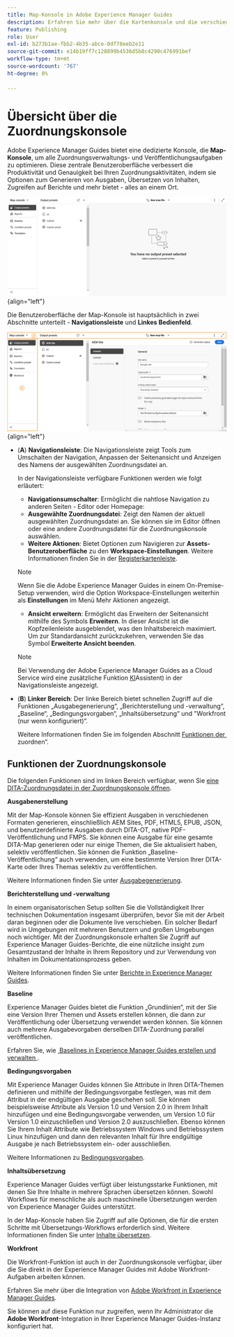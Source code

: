 ```yaml
---
title: Map-Konsole in Adobe Experience Manager Guides
description: Erfahren Sie mehr über die Kartenkonsole und die verschiedenen verfügbaren Funktionen, mit denen Sie Karten in Adobe Experience Manager Guides veröffentlichen und verwalten können.
feature: Publishing
role: User
exl-id: b273b1ae-fbb2-4b35-abce-0df78eeb2e11
source-git-commit: e14b19ff7c128899b4536d5b8c4290c476991bef
workflow-type: tm+mt
source-wordcount: '767'
ht-degree: 0%

---
```


# Übersicht über die Zuordnungskonsole

Adobe Experience Manager Guides bietet eine dedizierte Konsole, die **Map-Konsole**, um alle Zuordnungsverwaltungs- und Veröffentlichungsaufgaben zu optimieren. Diese zentrale Benutzeroberfläche verbessert die Produktivität und Genauigkeit bei Ihren Zuordnungsaktivitäten, indem sie Optionen zum Generieren von Ausgaben, Übersetzen von Inhalten, Zugreifen auf Berichte und mehr bietet - alles an einem Ort.

![Registerkarte „Optionen“ der Dateieigenschaften](./images/map-console-screen.png){align="left"}

Die Benutzeroberfläche der Map-Konsole ist hauptsächlich in zwei Abschnitte unterteilt - **Navigationsleiste** und **Linkes Bedienfeld**.

![Neu](images/map-console-sections.png){align="left"}

- (**A**) **Navigationsleiste**: Die Navigationsleiste zeigt Tools zum Umschalten der Navigation, Anpassen der Seitenansicht und Anzeigen des Namens der ausgewählten Zuordnungsdatei an.

  In der Navigationsleiste verfügbare Funktionen werden wie folgt erläutert:

   - **Navigationsumschalter**: Ermöglicht die nahtlose Navigation zu anderen Seiten - Editor oder Homepage:
   - **Ausgewählte Zuordnungsdatei**: Zeigt den Namen der aktuell ausgewählten Zuordnungsdatei an. Sie können sie im Editor öffnen oder eine andere Zuordnungsdatei für die Zuordnungskonsole auswählen.
   - **Weitere Aktionen**: Bietet Optionen zum Navigieren zur **Assets-Benutzeroberfläche** zu den **Workspace-Einstellungen**. Weitere Informationen finden Sie in der [Registerkartenleiste](./web-editor-tab-bar.md).

  >[!NOTE]
  >
  > Wenn Sie die Adobe Experience Manager Guides in einem On-Premise-Setup verwenden, wird die Option Workspace-Einstellungen weiterhin als **Einstellungen** im Menü Mehr Aktionen angezeigt.

   - **Ansicht erweitern**: Ermöglicht das Erweitern der Seitenansicht mithilfe des Symbols **Erweitern**. In dieser Ansicht ist die Kopfzeilenleiste ausgeblendet, was den Inhaltsbereich maximiert. Um zur Standardansicht zurückzukehren, verwenden Sie das Symbol **Erweiterte Ansicht beenden**.

  >[!NOTE]
  >
  > Bei Verwendung der Adobe Experience Manager Guides as a Cloud Service wird eine zusätzliche Funktion [KI](./ai-assistant.md)Assistent) in der Navigationsleiste angezeigt.

- (**B**) **Linker Bereich**: Der linke Bereich bietet schnellen Zugriff auf die Funktionen „Ausgabegenerierung“, „Berichterstellung und -verwaltung“, „Baseline“, „Bedingungsvorgaben“, „Inhaltsübersetzung“ und &quot;Workfront (nur wenn konfiguriert)“.

  Weitere Informationen finden Sie im folgenden Abschnitt [Funktionen der &#x200B;](#map-console-features) zuordnen“.

## Funktionen der Zuordnungskonsole

Die folgenden Funktionen sind im linken Bereich verfügbar, wenn Sie [eine DITA-Zuordnungsdatei in der Zuordnungskonsole öffnen](./open-files-map-console.md).

**Ausgabenerstellung**

Mit der Map-Konsole können Sie effizient Ausgaben in verschiedenen Formaten generieren, einschließlich AEM Sites, PDF, HTML5, EPUB, JSON, und benutzerdefinierte Ausgaben durch DITA-OT, native PDF-Veröffentlichung und FMPS. Sie können eine Ausgabe für eine gesamte DITA-Map generieren oder nur einige Themen, die Sie aktualisiert haben, selektiv veröffentlichen. Sie können die Funktion „Baseline-Veröffentlichung“ auch verwenden, um eine bestimmte Version Ihrer DITA-Karte oder Ihres Themas selektiv zu veröffentlichen.

Weitere Informationen finden Sie unter [Ausgabegenerierung](./generate-output.md).

**Berichterstellung und -verwaltung**

In einem organisatorischen Setup sollten Sie die Vollständigkeit Ihrer technischen Dokumentation insgesamt überprüfen, bevor Sie mit der Arbeit daran beginnen oder die Dokumente live verschieben. Ein solcher Bedarf wird in Umgebungen mit mehreren Benutzern und großen Umgebungen noch wichtiger. Mit der Zuordnungskonsole erhalten Sie Zugriff auf Experience Manager Guides-Berichte, die eine nützliche insight zum Gesamtzustand der Inhalte in Ihrem Repository und zur Verwendung von Inhalten im Dokumentationsprozess geben.

Weitere Informationen finden Sie unter [Berichte in Experience Manager Guides](./reports-intro.md).

**Baseline**

Experience Manager Guides bietet die Funktion „Grundlinien“, mit der Sie eine Version Ihrer Themen und Assets erstellen können, die dann zur Veröffentlichung oder Übersetzung verwendet werden können. Sie können auch mehrere Ausgabevorgaben derselben DITA-Zuordnung parallel veröffentlichen.

Erfahren Sie, wie [&#x200B; Baselines in Experience Manager Guides erstellen und verwalten &#x200B;](./web-editor-baseline.md).

**Bedingungsvorgaben**

Mit Experience Manager Guides können Sie Attribute in Ihren DITA-Themen definieren und mithilfe der Bedingungsvorgabe festlegen, was mit dem Attribut in der endgültigen Ausgabe geschehen soll. Sie können beispielsweise Attribute als Version 1.0 und Version 2.0 in Ihrem Inhalt hinzufügen und eine Bedingungsvorgabe verwenden, um Version 1.0 für Version 1.0 einzuschließen und Version 2.0 auszuschließen. Ebenso können Sie Ihrem Inhalt Attribute wie Betriebssystem Windows und Betriebssystem Linux hinzufügen und dann den relevanten Inhalt für Ihre endgültige Ausgabe je nach Betriebssystem ein- oder ausschließen.

Weitere Informationen zu [Bedingungsvorgaben](./generate-output-use-condition-presets.md).

**Inhaltsübersetzung**

Experience Manager Guides verfügt über leistungsstarke Funktionen, mit denen Sie Ihre Inhalte in mehrere Sprachen übersetzen können. Sowohl Workflows für menschliche als auch maschinelle Übersetzungen werden von Experience Manager Guides unterstützt.

In der Map-Konsole haben Sie Zugriff auf alle Optionen, die für die ersten Schritte mit Übersetzungs-Workflows erforderlich sind. Weitere Informationen finden Sie unter [Inhalte übersetzen](./translation.md).


**Workfront**

Die Workfront-Funktion ist auch in der Zuordnungskonsole verfügbar, über die Sie direkt in der Experience Manager Guides mit Adobe Workfront-Aufgaben arbeiten können.

Erfahren Sie mehr über die Integration von [Adobe Workfront in Experience Manager Guides](./workfront-integration.md).

Sie können auf diese Funktion nur zugreifen, wenn Ihr Administrator die **Adobe Workfront**-Integration in Ihrer Experience Manager Guides-Instanz konfiguriert hat.

